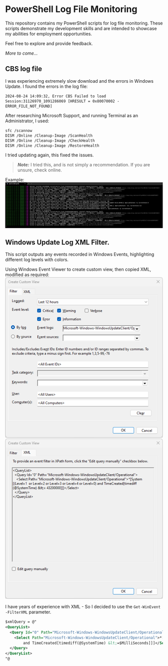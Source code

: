 # PowerShell Log File Monitoring

This repository contains my PowerShell scripts for log file monitoring. These scripts demonstrate my development skills and are intended to showcase my abilities for employment opportunities.

Feel free to explore and provide feedback.

*More to come...*

## CBS log file
I was experiencing extremely slow download and the errors in Windows Update. I found the errors in the log file:

```
2024-08-24 14:09:32, Error CBS Failed to load Session:31126970_1091286069 [HRESULT = 0x80070002 - ERROR_FILE_NOT_FOUND]
```

After researching Microsoft Support, and running Terminal as an Administrator, I used:

```
sfc /scannow
DISM /Online /Cleanup-Image /ScanHealth
DISM /Online /Cleanup-Image /CheckHealth
DISM /Online /Cleanup-Image /RestoreHealth
```

I tried updating again, this fixed the issues.

> ***Note:*** I tried this, and is not simply a recommendation. If you are unsure, check online.

Example:
![Example](CBSLogMonitoring.png)

## Windows Update Log XML Filter.

This script outputs any events recorded in Windows Events, highlighting different log levels with colors.

Using Windows Event Viewer to create custom view, then copied XML, modified as required:
![Custom View](CreateCustomView.png)
![XML](XML.png)

I have years of experience with XML - So I decided to use the `Get-WinEvent -FilterXML` parameter.
```XML
$xmlQuery = @"
<QueryList>
  <Query Id="0" Path="Microsoft-Windows-WindowsUpdateClient/Operational">
    <Select Path="Microsoft-Windows-WindowsUpdateClient/Operational">*[System[($LevelsQuery) 
        and TimeCreated[timediff(@SystemTime) &lt;=$MilliSeconds]]]</Select>
  </Query>
</QueryList>
"@
```